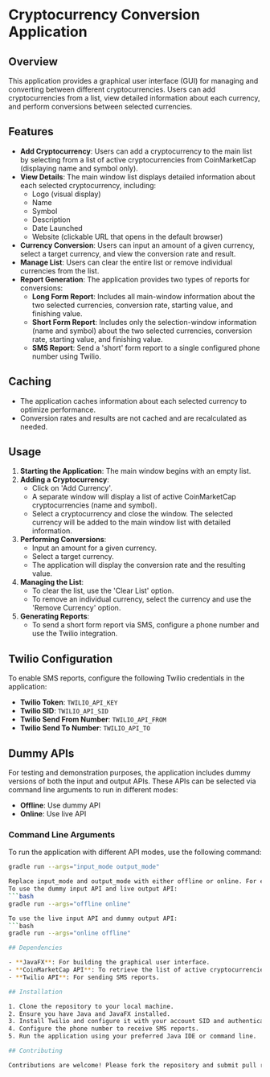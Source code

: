 # Cryptocurrency Conversion Application

## Overview

This application provides a graphical user interface (GUI) for managing and converting between different cryptocurrencies. Users can add cryptocurrencies from a list, view detailed information about each currency, and perform conversions between selected currencies.

## Features

- **Add Cryptocurrency**: Users can add a cryptocurrency to the main list by selecting from a list of active cryptocurrencies from CoinMarketCap (displaying name and symbol only).
- **View Details**: The main window list displays detailed information about each selected cryptocurrency, including:
  - Logo (visual display)
  - Name
  - Symbol
  - Description
  - Date Launched
  - Website (clickable URL that opens in the default browser)
- **Currency Conversion**: Users can input an amount of a given currency, select a target currency, and view the conversion rate and result.
- **Manage List**: Users can clear the entire list or remove individual currencies from the list.
- **Report Generation**: The application provides two types of reports for conversions:
  - **Long Form Report**: Includes all main-window information about the two selected currencies, conversion rate, starting value, and finishing value.
  - **Short Form Report**: Includes only the selection-window information (name and symbol) about the two selected currencies, conversion rate, starting value, and finishing value.
  - **SMS Report**: Send a 'short' form report to a single configured phone number using Twilio.

## Caching

- The application caches information about each selected currency to optimize performance.
- Conversion rates and results are not cached and are recalculated as needed.

## Usage

1. **Starting the Application**: The main window begins with an empty list.
2. **Adding a Cryptocurrency**:
   - Click on 'Add Currency'.
   - A separate window will display a list of active CoinMarketCap cryptocurrencies (name and symbol).
   - Select a cryptocurrency and close the window. The selected currency will be added to the main window list with detailed information.
3. **Performing Conversions**:
   - Input an amount for a given currency.
   - Select a target currency.
   - The application will display the conversion rate and the resulting value.
4. **Managing the List**:
   - To clear the list, use the 'Clear List' option.
   - To remove an individual currency, select the currency and use the 'Remove Currency' option.
5. **Generating Reports**:
   - To send a short form report via SMS, configure a phone number and use the Twilio integration.

## Twilio Configuration

To enable SMS reports, configure the following Twilio credentials in the application:

- **Twilio Token**: `TWILIO_API_KEY`
- **Twilio SID**: `TWILIO_API_SID`
- **Twilio Send From Number**: `TWILIO_API_FROM`
- **Twilio Send To Number**: `TWILIO_API_TO`

## Dummy APIs

For testing and demonstration purposes, the application includes dummy versions of both the input and output APIs. These APIs can be selected via command line arguments to run in different modes:

- **Offline**: Use dummy API
- **Online**: Use live API

### Command Line Arguments

To run the application with different API modes, use the following command:

```bash
gradle run --args="input_mode output_mode"

Replace input_mode and output_mode with either offline or online. For example:
To use the dummy input API and live output API:
```bash
gradle run --args="offline online"

To use the live input API and dummy output API:
```bash
gradle run --args="online offline"

## Dependencies

- **JavaFX**: For building the graphical user interface.
- **CoinMarketCap API**: To retrieve the list of active cryptocurrencies and their information.
- **Twilio API**: For sending SMS reports.

## Installation

1. Clone the repository to your local machine.
2. Ensure you have Java and JavaFX installed.
3. Install Twilio and configure it with your account SID and authentication token.
4. Configure the phone number to receive SMS reports.
5. Run the application using your preferred Java IDE or command line.

## Contributing

Contributions are welcome! Please fork the repository and submit pull requests for any improvements or bug fixes.
